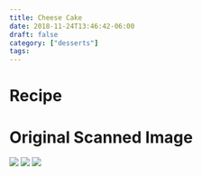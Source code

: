 ```yaml
---
title: Cheese Cake
date: 2018-11-24T13:46:42-06:00
draft: false
category: ["desserts"]
tags:
---
```


# Recipe

# Original Scanned Image

![](/img/desserts/cheese-cake.png)
![](/img/desserts/cheese-cake-1.png)
![](/img/desserts/cheese-cake-2.png)